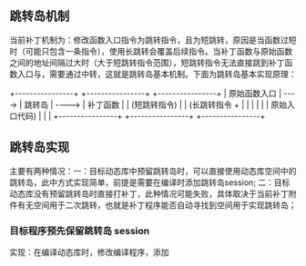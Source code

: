 ## 跳转岛机制
当前补丁机制为：修改函数入口指令为跳转指令，且为短跳转，原因是当函数过短时（可能只包含一条指令），使用长跳转会覆盖后续指令。当补丁函数与原始函数之间的地址间隔过大时（大于短跳转指令范围），短跳转指令无法直接跳到补丁函数入口与，需要通过中转，这就是跳转岛基本机制。下面为跳转岛基本实现原理：

+----------------+       +----------------+       +----------------+
| 原始函数入口   | ----> |   跳转岛       | ----> | 补丁函数       |
| (短跳转指令)   |       | (长跳转指令 +  |       |                |
|                |       |  原始入口代码) |       |                |
+----------------+       +----------------+       +----------------+

## 跳转岛实现
主要有两种情况：一：目标动态库中预留跳转岛时，可以直接使用动态库空间中的跳转岛，此中方式实现简单，前提是需要在编译时添加跳转岛session;
二：目标动态库没有预留跳转岛时直接打补丁，此种情况可能失败，具体取决于当前补丁附件有无空间用于二次跳转，也就是补丁程序能否自动寻找到空间用于实现跳转岛；

### 目标程序预先保留跳转岛 session
实现：在编译动态库时，修改编译程序，添加 